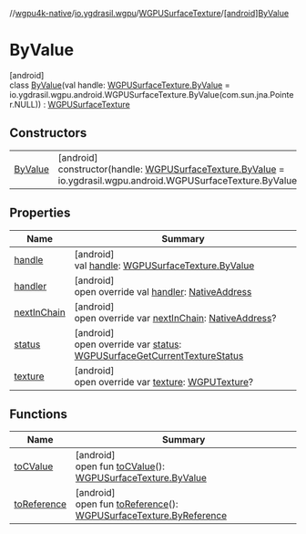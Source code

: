//[wgpu4k-native](../../../../index.md)/[io.ygdrasil.wgpu](../../index.md)/[WGPUSurfaceTexture](../index.md)/[[android]ByValue](index.md)

# ByValue

[android]\
class [ByValue](index.md)(val handle: [WGPUSurfaceTexture.ByValue](../../../io.ygdrasil.wgpu.android/-w-g-p-u-surface-texture/-by-value/index.md) = io.ygdrasil.wgpu.android.WGPUSurfaceTexture.ByValue(com.sun.jna.Pointer.NULL)) : [WGPUSurfaceTexture](../index.md)

## Constructors

| | |
|---|---|
| [ByValue](-by-value.md) | [android]<br>constructor(handle: [WGPUSurfaceTexture.ByValue](../../../io.ygdrasil.wgpu.android/-w-g-p-u-surface-texture/-by-value/index.md) = io.ygdrasil.wgpu.android.WGPUSurfaceTexture.ByValue(com.sun.jna.Pointer.NULL)) |

## Properties

| Name | Summary |
|---|---|
| [handle](handle.md) | [android]<br>val [handle](handle.md): [WGPUSurfaceTexture.ByValue](../../../io.ygdrasil.wgpu.android/-w-g-p-u-surface-texture/-by-value/index.md) |
| [handler](handler.md) | [android]<br>open override val [handler](handler.md): [NativeAddress](../../../ffi/-native-address/index.md) |
| [nextInChain](next-in-chain.md) | [android]<br>open override var [nextInChain](next-in-chain.md): [NativeAddress](../../../ffi/-native-address/index.md)? |
| [status](status.md) | [android]<br>open override var [status](status.md): [WGPUSurfaceGetCurrentTextureStatus](../../-w-g-p-u-surface-get-current-texture-status/index.md) |
| [texture](texture.md) | [android]<br>open override var [texture](texture.md): [WGPUTexture](../../-w-g-p-u-texture/index.md)? |

## Functions

| Name | Summary |
|---|---|
| [toCValue](../[android]to-c-value.md) | [android]<br>open fun [toCValue](../[android]to-c-value.md)(): [WGPUSurfaceTexture.ByValue](../../../io.ygdrasil.wgpu.android/-w-g-p-u-surface-texture/-by-value/index.md) |
| [toReference](../to-reference.md) | [android]<br>open fun [toReference](../to-reference.md)(): [WGPUSurfaceTexture.ByReference](../../../io.ygdrasil.wgpu.android/-w-g-p-u-surface-texture/-by-reference/index.md) |
